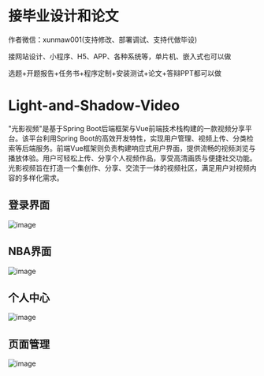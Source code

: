 # 接毕业设计和论文
作者微信：xunmaw001(支持修改、部署调试、支持代做毕设)

接网站设计、小程序、H5、APP、各种系统等，单片机、嵌入式也可以做

选题+开题报告+任务书+程序定制+安装测试+论文+答辩PPT都可以做
# Light-and-Shadow-Video
"光影视频"是基于Spring Boot后端框架与Vue前端技术栈构建的一款视频分享平台。该平台利用Spring Boot的高效开发特性，实现用户管理、视频上传、分类检索等后端服务。前端Vue框架则负责构建响应式用户界面，提供流畅的视频浏览与播放体验。用户可轻松上传、分享个人视频作品，享受高清画质与便捷社交功能。光影视频旨在打造一个集创作、分享、交流于一体的视频社区，满足用户对视频内容的多样化需求。
## 登录界面
![image](https://github.com/user-attachments/assets/00a90e03-3e19-4e89-a075-d667b740b3c4)
## NBA界面
![image](https://github.com/user-attachments/assets/a4bf8917-d64e-4435-888e-ad40520c3e3e)
## 个人中心
![image](https://github.com/user-attachments/assets/c5fdcc59-a0fb-4427-869f-5465758a5777)
## 页面管理
![image](https://github.com/user-attachments/assets/9af7743e-8358-4af1-8bc3-b34f0762c8d2)
